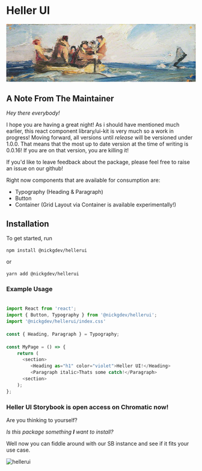 # Heller UI

![Orr](/assets/orr.jpeg)

## A Note From The Maintainer

*Hey there everybody!*  

I hope you are having a great night! As i should have mentioned much earlier, this react component library/ui-kit is very much so a work in progress! Moving forward, all versions until *release* will be versioned under 1.0.0. That means that the most up to date version at the time of writing is 0.0.16! If you are on that version, you are killing it!  

If you'd like to leave feedback about the package, please feel free to raise an issue on our github!  

Right now components that are available for consumption are:

* Typography (Heading & Paragraph)
* Button  
* Container (Grid Layout via Container is available experimentally!)
## Installation

To get started, run

`npm install @nickgdev/hellerui`

or

`yarn add @nickgdev/hellerui`

### Example Usage

```typescript

import React from 'react';
import { Button, Typography } from '@nickgdev/hellerui';
import '@nickgdev/hellerui/index.css'

const { Heading, Paragraph } = Typography;

const MyPage = () => {
    return (
      <section>
         <Heading as="h1" color="violet">Heller UI!</Heading>
         <Paragraph italic>Thats some catch!</Paragraph>
      <section>
    );
};

```

### Heller UI Storybook is open access on Chromatic now!

Are you thinking to yourself? 

*Is this package something __I__ want to install?*

Well now you can fiddle around with our SB instance and see if it fits your use case. 

![hellerui](https://615213bb7c9f60003aa5ec0d-bqyadxoyjo.chromatic.com/?path=/story/container--default)
